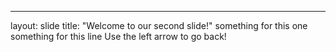 ---
layout: slide
title: "Welcome to our second slide!"
something for this one
something for this line
Use the left arrow to go back!
